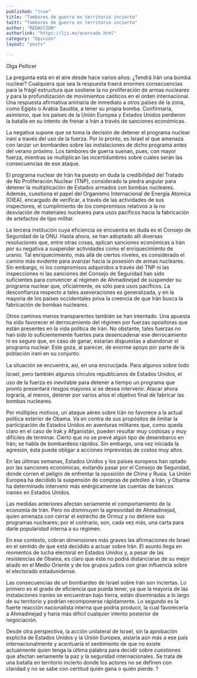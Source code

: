 ```yaml
---
published: "true"
title: "Tambores de guerra en territorio incierto"
twitt: "Tambores de guerra en territorio incierto"
author: "REDACCION"
authorlink: "https://ljz.mx/acercade.html"
category: "Opinión"
layout: "posts"

---
```



  Olga Pellicer



  La pregunta está en el aire desde hace varios años: ¿Tendrá Irán una bomba nuclear? Cualquiera que sea la respuesta traerá enormes consecuencias para la frágil estructura que sostiene la no proliferación de armas nucleares y para la profundización de movimientos caóticos en el orden internacional. Una respuesta afirmativa animaría de inmediato a otros países de la zona, como Egipto o Arabia Saudita, a tener su propia bomba. Confirmaría, asimismo, que los países de la Unión Europea y Estados Unidos perdieron la batalla en su intento de frenar a Irán a través de sanciones económicas.



La negativa supone que se toma la decisión de detener el programa nuclear iraní a través del uso de la fuerza. Por lo pronto, es Israel el que amenaza con lanzar un bombardeo sobre las instalaciones de dicho programa antes del verano próximo. Los tambores de guerra suenan, pues, con mayor fuerza, mientras se multiplican las incertidumbres sobre cuáles serán las consecuencias de ese ataque.  

  El programa nuclear de Irán ha puesto en duda la credibilidad del Tratado de No Proliferación Nuclear (TNP), considerado la piedra angular para detener la multiplicación de Estados armados con bombas nucleares. Además, cuestiona el papel del Organismo Internacional de Energía Atómica (OIEA), encargado de verificar, a través de las actividades de sus inspectores, el cumplimiento de los compromisos relativos a la no desviación de materiales nucleares para usos pacíficos hacia la fabricación de artefactos de tipo militar.



  La tercera institución cuya eficiencia se encuentra en duda es el Consejo de Seguridad de la ONU. Hasta ahora, se han adoptado allí diversas resoluciones que, entre otras cosas, aplican sanciones económicas a Irán por su negativa a suspender actividades como el enriquecimiento de uranio. Tal enriquecimiento, más allá de ciertos niveles, es considerado el camino más evidente para avanzar hacia la posesión de armas nucleares. Sin embargo, ni los compromisos adquiridos a través del TNP ni las inspecciones ni las sanciones del Consejo de Seguridad han sido suficientes para convencer al régimen de Ahmadinejad de suspender su programa nuclear que, oficialmente, es sólo para usos pacíficos. La desconfianza respecto a tales aseveraciones es generalizada, y en la mayoría de los países occidentales priva la creencia de que Irán busca la fabricación de bombas nucleares.



  Otros caminos menos transparentes también se han intentado. Una apuesta ha sido favorecer el derrocamiento del régimen por fuerzas opositoras que están presentes en la vida política de Irán. No obstante, tales fuerzas no han sido lo suficientemente fuertes para desencadenar ese derrocamiento ni es seguro que, en caso de ganar, estarían dispuestas a abandonar el programa nuclear. Este goza, al parecer, de enorme apoyo por parte de la población iraní en su conjunto.



  La situación se encuentra, así, en una encrucijada. Para algunos sobre todo Israel, pero también algunos círculos republicanos de Estados Unidos, el uso de la fuerza es inevitable para detener a tiempo un programa que pronto presentará riesgos mayores si se desea intervenir. Atacar ahora lograría, al menos, detener por varios años el objetivo final de fabricar las bombas nucleares.



  Por múltiples motivos, un ataque aéreo sobre Irán no favorece a la actual política exterior de Obama. Va en contra de sus propósitos de limitar la participación de Estados Unidos en aventuras militares que, como queda claro en el caso de Irak y Afganistán, pueden resultar muy costosas y muy difíciles de terminar. Cierto que no se prevé algún tipo de desembarco en Irán; se habla de bombardeos rápidos. Sin embargo, una vez iniciada la agresión, ésta puede obligar a acciones imprevistas de costos muy altos.



  En las últimas semanas, Estados Unidos y los países europeos han optado por las sanciones económicas, evitando pasar por el Consejo de Seguridad, donde corren el peligro de enfrentar la oposición de China y Rusia. La Unión Europea ha decidido la suspensión de compras de petróleo a Irán, y Obama ha determinado intervenir más enérgicamente las cuentas de bancos iraníes en Estados Unidos.



  Las medidas anteriores afectan seriamente el comportamiento de la economía de Irán. Pero no disminuyen la agresividad de Ahmadinejad, quien amenaza con cerrar el estrecho de Ormuz y no detiene sus programas nucleares; por el contrario, son, cada vez más, una carta para darle popularidad interna a su régimen.



  En ese contexto, cobran dimensiones más graves las afirmaciones de Israel en el sentido de que está decidido a actuar sobre Irán. El asunto llega en momentos de lucha electoral en Estados Unidos y, a pesar de las resistencias de Obama, es claro que éste no podrá distanciarse de su mejor aliado en el Medio Oriente y de los grupos judíos con gran influencia sobre el electorado estadunidense.



  Las consecuencias de un bombardeo de Israel sobre Irán son inciertas. Lo primero es el grado de eficiencia que pueda tener, ya que la mayoría de las instalaciones iraníes se encuentran bajo tierra, están diseminadas a lo largo de su territorio y podrían recomponerse rápidamente. Lo segundo es la fuerte reacción nacionalista interna que podría producir, la cual favorecería a Ahmadinejad y haría más difícil cualquier intento posterior de negociación.



  Desde otra perspectiva, la acción unilateral de Israel, sin la aprobación explícita de Estados Unidos y la Unión Europea, aislaría aún más a ese país internacionalmente y acentuaría el sentimiento de que no existe actualmente quien tenga la última palabra para decidir sobre cuestiones que afectan seriamente la paz y la seguridad internacionales. Se trata de una batalla en territorio incierto donde los actores no se definen con claridad y no se sabe con certitud quién gana o quién pierde. ?

